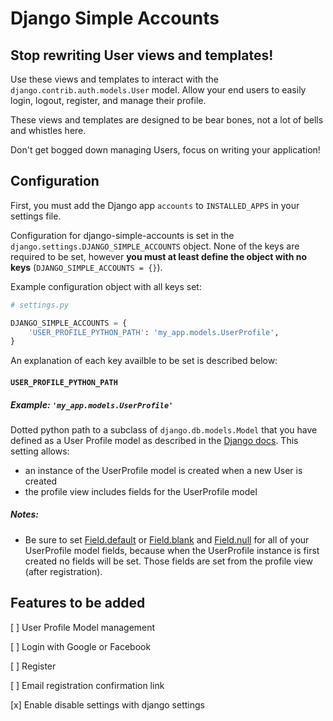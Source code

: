 # Django Simple Accounts



## Stop rewriting User views and templates!

Use these views and templates to interact with the `django.contrib.auth.models.User` model. Allow your end users to easily login, logout, register, and manage their profile.

These views and templates are designed to be bear bones, not a lot of bells and whistles here.

Don't get bogged down managing Users, focus on writing your application!



## Configuration

First, you must add the Django app `accounts` to `INSTALLED_APPS` in your settings file.

Configuration for django-simple-accounts is set in the `django.settings.DJANGO_SIMPLE_ACCOUNTS` object. None of the keys are required to be set, however **you must at least define the object with no keys** (`DJANGO_SIMPLE_ACCOUNTS = {}`).

Example configuration object with all keys set:

```python
# settings.py

DJANGO_SIMPLE_ACCOUNTS = {
    'USER_PROFILE_PYTHON_PATH': 'my_app.models.UserProfile',
}
```

An explanation of each key availble to be set is described below:

#### `USER_PROFILE_PYTHON_PATH`

##### Example: `'my_app.models.UserProfile'`

Dotted python path to a subclass of `django.db.models.Model` that you have defined as a User Profile model as described in the [Django docs](https://docs.djangoproject.com/en/1.7/topics/auth/customizing/#extending-the-existing-user-model). This setting allows:
- an instance of the UserProfile model is created when a new User is created
- the profile view includes fields for the UserProfile model

##### Notes:

- Be sure to set [Field.default](https://docs.djangoproject.com/en/1.7/ref/models/fields/#default) or [Field.blank](https://docs.djangoproject.com/en/1.7/ref/models/fields/#blank) and [Field.null](https://docs.djangoproject.com/en/1.7/ref/models/fields/#null) for all of your UserProfile model fields, because when the UserProfile instance is first created no fields will be set. Those fields are set from the profile view (after registration).



## Features to be added

[ ] User Profile Model management

[ ] Login with Google or Facebook

[ ] Register

[ ] Email registration confirmation link

[x] Enable disable settings with django settings
